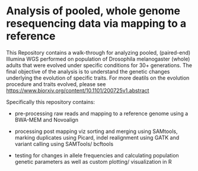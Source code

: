 Analysis of pooled, whole genome resequencing data via mapping to a reference
=============================================================================

This Repository contains a walk-through for analyzing pooled, (paired-end) Illumina WGS performed on population of Drosophila melanogaster (whole) adults that were evolved under specific conditions for 30+ generations. The final objective of the analysis is to understand the genetic changes underlying the evolution of specific traits. For more deatils on the evolution procedure and traits evolved, please see https://www.biorxiv.org/content/10.1101/200725v1.abstract 

Specifically this repository contains:
- pre-processing raw reads and mapping to a reference genome using a BWA-MEM and Novoalign

- processing post mapping viz sorting and merging using SAMtools, marking duplicates using Picard, indel realignment using GATK and variant calling using SAMTools/ bcftools 

- testing for changes in allele frequencies and calculating population genetic parameters as well as custom plotting/ visualization in R
